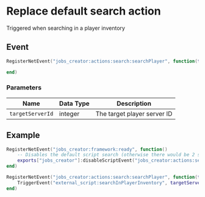 # Replace default search action
Triggered when searching in a player inventory 

## Event
``` lua
RegisterNetEvent("jobs_creator:actions:search:searchPlayer", function(targetServerId)

end)
```

### Parameters

| Name              | Data Type | Description                 |
| -                 | -         | -                             |
| `targetServerId`         | integer    | The target player server ID  |

## Example
``` lua
RegisterNetEvent("jobs_creator:framework:ready", function() 
    -- Disables the default script search (otherwise there would be 2 searches)
    exports["jobs_creator"]:disableScriptEvent("jobs_creator:actions:search:searchPlayer")
end)

RegisterNetEvent("jobs_creator:actions:search:searchPlayer", function(targetServerId)
    TriggerEvent("external_script:searchInPlayerInventory", targetServerId)
end)
```